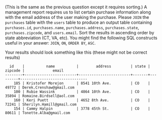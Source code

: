 (This is the same as the previous question except it requires sorting.)
A management report requires us to list certain purchase information
along with the email address of the user making the purchase. Please
`JOIN` the `purchases` table with the `users` table to produce an 
output table containing
`purchases.id`,
`purchases.name`,
`purchases.address`,
`purchases.state`,
`purchases.zipcode`, and
`users.email`.
Sort the results in ascending order by state abbreviation (CT, VA, etc).
You might find the following SQL constructs useful in your answer: `JOIN`, `ON`, `ORDER BY`, `ASC`.

Your results should look something like this (these might not be correct results)
```
  id    |          name          |        address         | state | zipcode |             email             
--------+------------------------+------------------------+-------+---------+-------------------------------
    185 | Kristofer Morejon      | 8541 10th Ave.         | CO    |   49772 | Derek.Crenshaw@gmail.com
    100 | Rubie Wassink          | 4864 10th Ave.         | CO    |   35894 | Romaine.Birdsell@aol.com
    160 | Keri Puett             | 4652 8th Ave.          | CO    |   72241 | Sherilyn.Hamill@gmail.com
    154 | Cammy Halpin           | 3778 45th St.          | CO    |   80611 | Tonette.Alba@gmail.com
```
